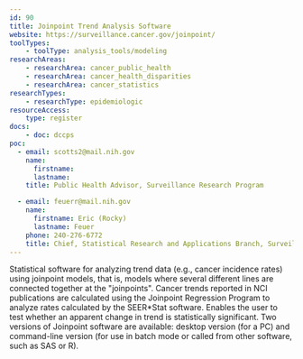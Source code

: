 ```yaml
---
id: 90
title: Joinpoint Trend Analysis Software
website: https://surveillance.cancer.gov/joinpoint/
toolTypes:
    - toolType: analysis_tools/modeling
researchAreas:
    - researchArea: cancer_public_health
    - researchArea: cancer_health_disparities
    - researchArea: cancer_statistics
researchTypes:
    - researchType: epidemiologic
resourceAccess:
    type: register
docs:
    - doc: dccps
poc:
  - email: scotts2@mail.nih.gov
    name:
      firstname: 
      lastname: 
    title: Public Health Advisor, Surveillance Research Program

  - email: feuerr@mail.nih.gov
    name:
      firstname: Eric (Rocky)
      lastname: Feuer
    phone: 240-276-6772
    title: Chief, Statistical Research and Applications Branch, Surveillance Research Program
---
```

Statistical software for analyzing trend data (e.g., cancer incidence rates) using joinpoint models, that is, models where several different lines are connected together at the "joinpoints".  Cancer trends reported in NCI publications are calculated using the Joinpoint Regression Program to analyze rates calculated by the SEER*Stat software. Enables the user to test whether an apparent change in trend is statistically significant. Two versions of Joinpoint software are available:  desktop version (for a PC) and command-line version (for use in batch mode or called from other software, such as SAS or R).
